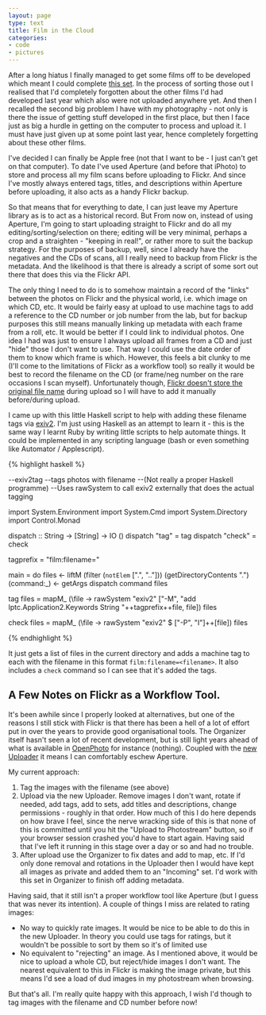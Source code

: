 ```yaml
---
layout: page
type: text
title: Film in the Cloud
categories: 
- code
- pictures
---
```

After a long hiatus I finally managed to get some films off to be developed which meant I could complete [this set](http://www.flickr.com/photos/i-5-m/sets/72157629646923030/). In the process of sorting those out I realised that I'd completely forgotten about the other films I'd had developed last year which also were not uploaded anywhere yet. And then I recalled the second big problem I have with my photography - not only is there the issue of getting stuff developed in the first place, but then I face just as big a hurdle in getting on the computer to process and upload it. I must have just given up at some point last year, hence completely forgetting about these other films.

I've decided I can finally be Apple free (not that I want to be - I just can't get on that computer). To date I've used Aperture (and before that iPhoto) to store and process all my film scans before uploading to Flickr. And since I've mostly always entered tags, titles, and descriptions within Aperture before uploading, it also acts as a handy Flickr backup. 

So that means that for everything to date, I can just leave my Aperture library as is to act as a historical record. But From now on, instead of using Aperture, I'm going to start uploading straight to Flickr and do all my editing/sorting/selection on there; editing will be very minimal, perhaps a crop and a straighten - "keeping in real!", or rather more to suit the backup strategy. For the purposes of backup, well, since I already have the negatives and the CDs of scans, all I really need to backup from Flickr is the metadata. And the likelihood is that there is already a script of some sort out there that does this via the Flickr API.

The only thing I need to do is to somehow maintain a record of the "links" between the photos on Flickr and the physical world, i.e. which image on which CD, etc. It would be fairly easy at upload to use machine tags to add a reference to the CD number or job number from the lab, but for backup purposes this still means manually linking up metadata with each frame from a roll, etc. It would be better if I could link to individual photos. One idea I had was just to ensure I always upload all frames from a CD and just "hide" those I don't want to use. That way I could use the date order of them to know which frame is which. However, this feels a bit clunky to me (I'll come to the limitations of Flickr as a workflow tool) so really it would be best to record the filename on the CD (or frame/neg number on the rare occasions I scan myself). Unfortunately though, [Flickr doesn't store the original file name](http://www.flickr.com/help/forum/39182/?search=originals) during upload so I will have to add it manually before/during upload.

I came up with this little Haskell script to help with adding these filename tags via [exiv2](http://www.exiv2.org/). I'm just using Haskell as an attempt to learn it - this is the same way I learnt Ruby by writing little scripts to help automate things. It could be implemented in any scripting language (bash or even something like Automator / Applescript).


{% highlight haskell %}

--exiv2tag
--tags photos with filename
--(Not really a proper Haskell programme)
--Uses rawSystem to call exiv2 externally that does the actual tagging

import System.Environment
import System.Cmd
import System.Directory
import Control.Monad

dispatch :: String -> [String] -> IO ()
dispatch "tag" = tag
dispatch "check" = check

tagprefix = "film:filename="

main = do
	files <- liftM (filter (`notElem` [".", ".."])) (getDirectoryContents ".")
	(command:_) <- getArgs
	dispatch command files

tag files = 
	mapM_ (\file -> rawSystem "exiv2" ["-M", "add Iptc.Application2.Keywords String "++tagprefix++file, file]) files
	
check files = 
	mapM_ (\file -> rawSystem "exiv2" $ ["-P", "I"]++[file]) files

{% endhighlight %}

It just gets a list of files in the current directory and adds a machine tag to each with the filename in this format `film:filename=<filename>`. It also includes a `check` command so I can see that it's added the tags.

## A Few Notes on Flickr as a Workflow Tool.

It's been awhile since I properly looked at alternatives, but one of the reasons I still stick with Flickr is that there has been a hell of a lot of effort put in over the years to provide good organisational tools. The Organizer itself hasn't seen a lot of recent development, but is still light years ahead of what is available in [OpenPhoto](http://theopenphotoproject.org/) for instance (nothing). Coupled with the [new Uploader](http://code.flickr.com/blog/2012/04/25/raising-the-bar-on-web-uploads/) it means I can comfortably eschew Aperture.

My current approach:

1. Tag the images with the filename (see above)
2. Upload via the new Uploader. Remove images I don't want, rotate if needed, add tags, add to sets, add titles and descriptions, change permissions  - roughly in that order. How much of this I do here depends on how brave I feel, since the nerve wracking side of this is that none of this is committed until you hit the "Upload to Photostream" button, so if your browser session crashed you'd have to start again. Having said that I've left it running in this stage over a day or so and had no trouble.
3. After upload use the Organizer to fix dates and add to map, etc. If I'd only done removal and rotations in the Uploader then I would have kept all images as private and added them to an "Incoming" set. I'd work with this set in Organizer to finish off adding metadata.

Having said, that it still isn't a proper workflow tool like Aperture (but I guess that was never its intention). A couple of things I miss are related to rating images:

- No way to quickly rate images. It would be nice to be able to do this in the new Uploader. In theory you could use tags for ratings, but it wouldn't be possible to sort by them so it's of limited use
- No equivalent to "rejecting" an image. As I mentioned above, it would be nice to upload a whole CD, but reject/hide images I don't want. The nearest equivalent to this in Flickr is making the image private, but this means I'd see a load of dud images in my photostream when browsing.

But that's all. I'm really quite happy with this approach, I wish I'd though to tag images with the filename and CD number before now!
